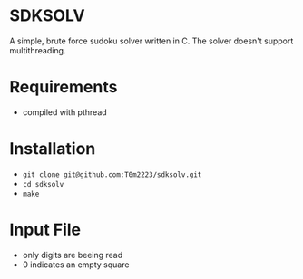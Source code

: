 # SDKSOLV
A simple, brute force sudoku solver written in C. The solver doesn't support multithreading.

# Requirements
- compiled with pthread

# Installation
- `git clone git@github.com:T0m2223/sdksolv.git`
- `cd sdksolv`
- `make`

# Input File
- only digits are beeing read
- 0 indicates an empty square

